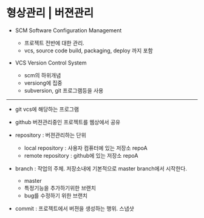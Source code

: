 # 형상관리 | 버젼관리

* SCM Software Configuration Management
	* 프로젝트 전반에 대한 관리. 
	* vcs, source code build, packaging, deploy 까지 포함

* VCS Version Control System
	* scm의 하위개념
	* versiong에 집중
	* subversion, git 프로그램등을 사용
	
---

* git vcs에 해당하는 프로그램
* github 버젼관리중인 프로젝트를 웹상에서 공유


* repository : 버젼관리하는 단위
	* local repository : 사용자 컴퓨터에 있는 저장소 repoA
	* remote repository : github에 있는 저장소 repoA
	
	
* branch : 작업의 주체. 저장소내에 기본적으로 master branch에서 시작한다.
	* master
	* 특정기능을 추가하기위한 브랜치
	* bug를 수정하기 위한 브랜치
* commit : 프로젝트에서 버젼을 생성하는 행위. 스냅샷










